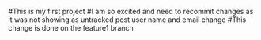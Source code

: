 #This is my first project
#I am so excited and need to recommit changes as it was not showing as untracked post user name and email change
#This change is done on the feature1 branch